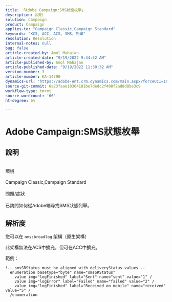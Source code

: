 ```yaml
---
title: 「Adobe Campaign:SMS狀態枚舉」
description: 說明
solution: Campaign
product: Campaign
applies-to: "Campaign Classic,Campaign Standard"
keywords: "KCS, ACC, ACS, SMS，列舉"
resolution: Resolution
internal-notes: null
bug: false
article-created-by: Amol Mahajan
article-created-date: "9/19/2022 9:44:52 AM"
article-published-by: Amol Mahajan
article-published-date: "9/19/2022 11:30:32 AM"
version-number: 3
article-number: KA-14790
dynamics-url: "https://adobe-ent.crm.dynamics.com/main.aspx?forceUCI=1&pagetype=entityrecord&etn=knowledgearticle&id=571343b0-ff37-ed11-9db0-00224808629f"
source-git-commit: 6a23faae10364181be7dedc2f408f2ad8d8be3c9
workflow-type: tm+mt
source-wordcount: '66'
ht-degree: 6%

---
```


# Adobe Campaign:SMS狀態枚舉

## 說明

<br>環境<br><br>
Campaign Classic,Campaign Standard
<br><br>問題/症狀<br><br>
已詢問如何從Adobe端尋找SMS狀態列舉。


## 解析度


您可以在 `nms:broadlog` 架構（原生架構）

此架構無法在ACS中擴充，但可在ACC中擴充。

範例：

```
!-- smsSRStatus must be aligned with deliveryStatus values --
  enumeration basetype="byte" name="smsSRStatus"
    value img="logFinished" label="Sent" name="sent" value="1" /
    value img="logError" label="Failed" name="failed" value="2" /
    value img="logFinished" label="Received on mobile" name="received" value="5" /
  /enumeration
```
